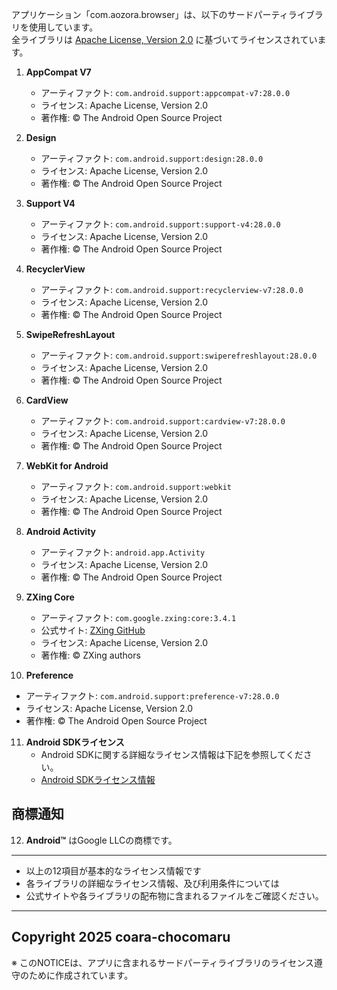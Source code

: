 アプリケーション「com.aozora.browser」は、以下のサードパーティライブラリを使用しています。  
全ライブラリは [Apache License, Version 2.0](http://www.apache.org/licenses/LICENSE-2.0) に基づいてライセンスされています。  

1. **AppCompat V7**  
   - アーティファクト: `com.android.support:appcompat-v7:28.0.0`  
   - ライセンス: Apache License, Version 2.0  
   - 著作権: © The Android Open Source Project

2. **Design**  
   - アーティファクト: `com.android.support:design:28.0.0`  
   - ライセンス: Apache License, Version 2.0  
   - 著作権: © The Android Open Source Project

3. **Support V4**  
   - アーティファクト: `com.android.support:support-v4:28.0.0`  
   - ライセンス: Apache License, Version 2.0  
   - 著作権: © The Android Open Source Project

4. **RecyclerView**  
   - アーティファクト: `com.android.support:recyclerview-v7:28.0.0`  
   - ライセンス: Apache License, Version 2.0  
   - 著作権: © The Android Open Source Project

5. **SwipeRefreshLayout**  
   - アーティファクト: `com.android.support:swiperefreshlayout:28.0.0`  
   - ライセンス: Apache License, Version 2.0  
   - 著作権: © The Android Open Source Project

6. **CardView**  
   - アーティファクト: `com.android.support:cardview-v7:28.0.0`  
   - ライセンス: Apache License, Version 2.0  
   - 著作権: © The Android Open Source Project

7. **WebKit for Android**  
   - アーティファクト: `com.android.support:webkit`  
   - ライセンス: Apache License, Version 2.0  
   - 著作権: © The Android Open Source Project

8. **Android Activity**  
   - アーティファクト: `android.app.Activity`  
   - ライセンス: Apache License, Version 2.0  
   - 著作権: © The Android Open Source Project

9. **ZXing Core**  
    - アーティファクト: `com.google.zxing:core:3.4.1`  
    - 公式サイト: [ZXing GitHub](https://github.com/zxing/zxing)  
    - ライセンス: Apache License, Version 2.0  
    - 著作権: © ZXing authors

10. **Preference**  
   - アーティファクト: `com.android.support:preference-v7:28.0.0`  
   - ライセンス: Apache License, Version 2.0  
   - 著作権: © The Android Open Source Project

11. **Android SDKライセンス**  
    - Android SDKに関する詳細なライセンス情報は下記を参照してください。  
    - [Android SDKライセンス情報](https://developer.android.com/license)

## 商標通知
12. **Android™** はGoogle LLCの商標です。  

---  
- 以上の12項目が基本的なライセンス情報です  
- 各ライブラリの詳細なライセンス情報、及び利用条件については  
- 公式サイトや各ライブラリの配布物に含まれるファイルをご確認ください。  
---  
Copyright 2025 coara-chocomaru  
---  
※ このNOTICEは、アプリに含まれるサードパーティライブラリのライセンス遵守のために作成されています。

